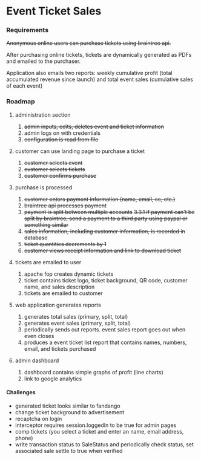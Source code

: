 # Event Ticket Sales

### Requirements

~~Anonymous online users can purchase tickets using braintree api.~~

After purchasing online tickets, tickets are dynamically generated as PDFs and emailed to the purchaser.  

Application also emails two reports: weekly cumulative profit (total accumulated revenue since launch) and total event sales (cumulative sales of each event)

### Roadmap

1. administration section
    1. ~~admin inputs, edits, deletes event and ticket information~~
    2. admin logs on with credentials
    3. ~~configuration is read from file~~
	
2. customer can use landing page to purchase a ticket
	1. ~~customer selects event~~
	2. ~~customer selects tickets~~
	3. ~~customer confirms purchase~~
	
3. purchase is processed
	1. ~~customer enters payment information (name, email, cc, etc.)~~
	2. ~~braintree api processes payment~~
	3. ~~payment is split between multiple accounts~~
		~~3.3.1 if payment can't be split by braintree, send a payment to a third party using paypal or something similar~~
	4. ~~sales information, including customer information, is recorded in database~~
    5. ~~ticket quantities decrements by 1~~
    6. ~~customer views receipt information and link to download ticket~~
    
4. tickets are emailed to user
	1. apache fop creates dynamic tickets
	2. ticket contains ticket logo, ticket background, QR code, customer name, and sales description
	3. tickets are emailed to customer

5. web application generates reports
	1. generates total sales (primary, split, total)
	2. generates event sales (primary, split, total)
	3. periodically sends out reports.  event sales report goes out when even closes
	4. produces a event ticket list report that contains names, numbers, email, and tickets purchased
	
6. admin dashboard
	1. dashboard contains simple graphs of profit (line charts)
	2. link to google analytics

#### Challenges
* generated ticket looks similar to fandango
* change ticket background to advertisement
* recaptcha on login
* interceptor requires session.loggedIn to be true for admin pages
* comp tickets (you select a ticket and enter an name, email address, phone)
* write transaction status to SaleStatus and periodically check status, set associated sale settle to true when verified